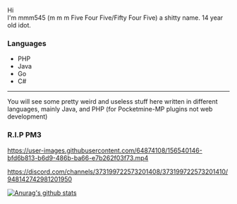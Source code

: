 Hi\
I'm mmm545 (m m m Five Four Five/Fifty Four Five) a shitty name. 14 year old idot.
### Languages
- PHP
- Java
- Go
- C#
---
You will see some pretty weird and useless stuff here written in different languages, mainly Java, and PHP (for Pocketmine-MP plugins not web development)

### R.I.P PM3
https://user-images.githubusercontent.com/64874108/156540146-bfd6b813-b6d9-486b-ba66-e7b262f03f73.mp4

https://discord.com/channels/373199722573201408/373199722573201410/948142742981201950

[![Anurag's github stats](https://github-readme-stats.vercel.app/api?username=mmm545&theme=nord)](https://github.com/anuraghazra/github-readme-stats)
